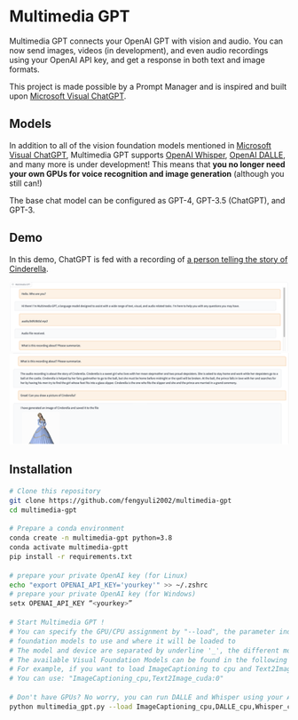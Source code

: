 # Multimedia GPT

Multimedia GPT connects your OpenAI GPT with vision and audio. You can now send images, videos (in development), and even audio recordings using your OpenAI API key, and get a response in both text and image formats. 

This project is made possible by a Prompt Manager and is inspired and built upon [Microsoft Visual ChatGPT](https://github.com/microsoft/visual-chatgpt). 

## Models
In addition to all of the vision foundation models mentioned in [Microsoft Visual ChatGPT](https://github.com/microsoft/visual-chatgpt), Multimedia GPT supports [OpenAI Whisper](https://openai.com/research/whisper), [OpenAI DALLE](https://openai.com/blog/dall-e-api-now-available-in-public-beta), and many more is under development! This means that **you no longer need your own GPUs for voice recognition and image generation** (although you still can!)

The base chat model can be configured as GPT-4, GPT-3.5 (ChatGPT), and GPT-3.

## Demo 
In this demo, ChatGPT is fed with a recording of [a person telling the story of Cinderella](public/cinderella.mp3).

![](./public/demo-1.jpg)
![](./public/demo-2.jpg)


## Installation

```bash
# Clone this repository
git clone https://github.com/fengyuli2002/multimedia-gpt
cd multimedia-gpt

# Prepare a conda environment
conda create -n multimedia-gpt python=3.8
conda activate multimedia-gptt
pip install -r requirements.txt

# prepare your private OpenAI key (for Linux)
echo "export OPENAI_API_KEY='yourkey'" >> ~/.zshrc
# prepare your private OpenAI key (for Windows)
setx OPENAI_API_KEY “<yourkey>”

# Start Multimedia GPT !
# You can specify the GPU/CPU assignment by "--load", the parameter indicates which 
# foundation models to use and where it will be loaded to
# The model and device are separated by underline '_', the different models are separated by comma ','
# The available Visual Foundation Models can be found in the following table
# For example, if you want to load ImageCaptioning to cpu and Text2Image to cuda:0
# You can use: "ImageCaptioning_cpu,Text2Image_cuda:0"

# Don't have GPUs? No worry, you can run DALLE and Whisper using your API key!
python multimedia_gpt.py --load ImageCaptioning_cpu,DALLE_cpu,Whisper_cpu                     
```
